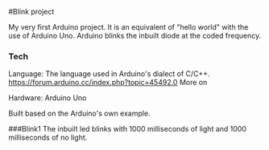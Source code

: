 #Blink project

My very first Arduino project. It is an equivalent of "hello world" with the use of Arduino Uno. Arduino blinks the inbuilt diode at the coded frequency.

### Tech

Language:
The language used in Arduino's dialect of C/C++.
https://forum.arduino.cc/index.php?topic=45492.0
More on

Hardware:
Arduino Uno

Built based on the Arduino's own example.

###Blink1
The inbuilt led blinks with 1000 milliseconds of light and 1000 milliseconds of no light.
